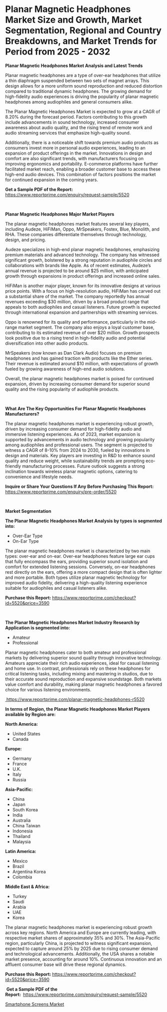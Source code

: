 <p><h1>Planar Magnetic Headphones Market Size and Growth, Market Segmentation, Regional and Country Breakdowns, and Market Trends for Period from 2025 -  2032</h1></p><p><strong>Planar Magnetic Headphones Market Analysis and Latest Trends</strong></p>
<p><p>Planar magnetic headphones are a type of over-ear headphones that utilize a thin diaphragm suspended between two sets of magnet arrays. This design allows for a more uniform sound reproduction and reduced distortion compared to traditional dynamic headphones. The growing demand for high-fidelity audio experiences is driving the popularity of planar magnetic headphones among audiophiles and general consumers alike.</p><p>The Planar Magnetic Headphones Market is expected to grow at a CAGR of 8.20% during the forecast period. Factors contributing to this growth include advancements in sound technology, increased consumer awareness about audio quality, and the rising trend of remote work and audio streaming services that emphasize high-quality sound. </p><p>Additionally, there is a noticeable shift towards premium audio products as consumers invest more in personal audio experiences, leading to an expansion of product offerings in the market. Innovations in design and comfort are also significant trends, with manufacturers focusing on improving ergonomics and portability. E-commerce platforms have further facilitated market reach, enabling a broader customer base to access these high-end audio devices. This combination of factors positions the market for continued expansion in the coming years.</p></p>
<p><strong>Get a Sample PDF of the Report:&nbsp;</strong> <a href="https://www.reportprime.com/enquiry/request-sample/5520?utm_campaign=2926&utm_medium=2&utm_source=Github&utm_content=ia&utm_term=19032025&utm_id=planar-magnetic-headphones">https://www.reportprime.com/enquiry/request-sample/5520</a></p>
<p>&nbsp;</p>
<p><strong>Planar Magnetic Headphones Major Market Players</strong></p>
<p><p>The planar magnetic headphones market features several key players, including Audeze, HiFiMan, Oppo, MrSpeakers, Fostex, Blue, Monolith, and RHA. These companies differentiate themselves through technology, design, and pricing.</p><p>Audeze specializes in high-end planar magnetic headphones, emphasizing premium materials and advanced technology. The company has witnessed significant growth, bolstered by a strong reputation in audiophile circles and collaborations with brands like Apple. As of recent estimates, Audeze’s annual revenue is projected to be around $25 million, with anticipated growth through expansions in product offerings and increased online sales.</p><p>HiFiMan is another major player, known for its innovative designs at various price points. With a focus on high-resolution audio, HiFiMan has carved out a substantial share of the market. The company reportedly has annual revenues exceeding $30 million, driven by a broad product range that appeals to both audiophiles and casual listeners. Future growth is expected through international expansion and partnerships with streaming services.</p><p>Oppo is renowned for its quality and performance, particularly in the mid-range market segment. The company also enjoys a loyal customer base, contributing to its estimated revenue of over $20 million. Growth prospects look positive due to a rising trend in high-fidelity audio and potential diversification into other audio products.</p><p>MrSpeakers (now known as Dan Clark Audio) focuses on premium headphones and has gained traction with products like the Ether series. Their revenue is estimated around $10 million, with expectations of growth fueled by growing awareness of high-end audio solutions.</p><p>Overall, the planar magnetic headphones market is poised for continued expansion, driven by increasing consumer demand for superior sound quality and the rising popularity of audiophile products.</p></p>
<p>&nbsp;</p>
<p><strong>What Are The Key Opportunities For Planar Magnetic Headphones Manufacturers?</strong></p>
<p><p>The planar magnetic headphones market is experiencing robust growth, driven by increasing consumer demand for high-fidelity audio and immersive listening experiences. As of 2023, market expansion is supported by advancements in audio technology and growing popularity among audiophiles and professional users. The segment is projected to witness a CAGR of 8-10% from 2024 to 2030, fueled by innovations in design and materials. Key players are investing in R&D to enhance sound quality and reduce weight, while sustainability trends are prompting eco-friendly manufacturing processes. Future outlook suggests a strong inclination towards wireless planar magnetic options, catering to convenience and lifestyle needs.</p></p>
<p><strong>Inquire or Share Your Questions If Any Before Purchasing This Report:</strong> <a href="https://www.reportprime.com/enquiry/pre-order/5520?utm_campaign=2926&utm_medium=2&utm_source=Github&utm_content=ia&utm_term=19032025&utm_id=planar-magnetic-headphones">https://www.reportprime.com/enquiry/pre-order/5520</a></p>
<p>&nbsp;</p>
<p><strong>Market Segmentation</strong></p>
<p><strong>The Planar Magnetic Headphones Market Analysis by types is segmented into:</strong></p>
<p><ul><li>Over-Ear Type</li><li>On-Ear Type</li></ul></p>
<p><p>The planar magnetic headphones market is characterized by two main types: over-ear and on-ear. Over-ear headphones feature large ear cups that fully encompass the ears, providing superior sound isolation and comfort for extended listening sessions. Conversely, on-ear headphones rest directly on the ears, offering a more compact design that is often lighter and more portable. Both types utilize planar magnetic technology for improved audio fidelity, delivering a high-quality listening experience suitable for audiophiles and casual listeners alike.</p></p>
<p><strong>Purchase this Report:&nbsp;</strong><a href="https://www.reportprime.com/checkout?id=5520&price=3590&utm_campaign=2926&utm_medium=2&utm_source=Github&utm_content=ia&utm_term=19032025&utm_id=planar-magnetic-headphones">https://www.reportprime.com/checkout?id=5520&price=3590</a></p>
<p>&nbsp;</p>
<p><strong>The Planar Magnetic Headphones Market Industry Research by Application is segmented into:</strong></p>
<p><ul><li>Amateur</li><li>Professional</li></ul></p>
<p><p>Planar magnetic headphones cater to both amateur and professional markets by delivering superior sound quality through innovative technology. Amateurs appreciate their rich audio experiences, ideal for casual listening and home use. In contrast, professionals rely on these headphones for critical listening tasks, including mixing and mastering in studios, due to their accurate sound reproduction and expansive soundstage. Both markets value comfort and durability, making planar magnetic headphones a favored choice for various listening environments.</p></p>
<p><a href="https://www.reportprime.com/planar-magnetic-headphones-r5520?utm_campaign=2926&utm_medium=2&utm_source=Github&utm_content=ia&utm_term=19032025&utm_id=planar-magnetic-headphones">&nbsp;https://www.reportprime.com/planar-magnetic-headphones-r5520</a></p>
<p><strong>In terms of Region, the Planar Magnetic Headphones Market Players available by Region are:</strong></p>
<p>
    <p> <strong> North America: </strong>
        <ul>
            <li>United States</li>
            <li>Canada</li>
        </ul>
        </p> 
    <p> <strong> Europe: </strong>
        <ul>
            <li>Germany</li>
            <li>France</li>
            <li>U.K.</li>
            <li>Italy</li>
            <li>Russia</li>
        </ul>
        </p> 
    <p> <strong> Asia-Pacific: </strong>
        <ul>
            <li>China</li>
            <li>Japan</li>
            <li>South Korea</li>
            <li>India</li>
            <li>Australia</li>
            <li>China Taiwan</li>
            <li>Indonesia</li>
            <li>Thailand</li>
            <li>Malaysia</li>
        </ul>
        </p> 
    <p> <strong> Latin America: </strong>
        <ul>
            <li>Mexico</li>
            <li>Brazil</li>
            <li>Argentina Korea</li>
            <li>Colombia</li>
        </ul>
        </p> 
    <p> <strong> Middle East & Africa: </strong>
        <ul>
            <li>Turkey</li>
            <li>Saudi</li>
            <li>Arabia</li>
            <li>UAE</li>
            <li>Korea</li>
        </ul>
    </p>
    </p>
<p><p>The planar magnetic headphones market is experiencing robust growth across key regions. North America and Europe are currently leading, with respective market shares of approximately 35% and 30%. The Asia-Pacific region, particularly China, is projected to witness significant expansion, expected to capture around 25% by 2025 due to rising consumer demand and technological advancements. Additionally, the USA shares a notable market presence, accounting for around 10%. Continuous innovation and an affluent consumer base will drive these regional dynamics.</p></p>
<p><strong>Purchase this Report: </strong><a href="https://www.reportprime.com/checkout?id=5520&price=3590&utm_campaign=2926&utm_medium=2&utm_source=Github&utm_content=ia&utm_term=19032025&utm_id=planar-magnetic-headphones">https://www.reportprime.com/checkout?id=5520&price=3590</a></p>
<p>&nbsp;<strong>Get a Sample PDF of the Report:&nbsp;&nbsp;</strong><a href="https://www.reportprime.com/enquiry/request-sample/5520?utm_campaign=2926&utm_medium=2&utm_source=Github&utm_content=ia&utm_term=19032025&utm_id=planar-magnetic-headphones">https://www.reportprime.com/enquiry/request-sample/5520</a></p>
<p><strong></strong></p>
<p><p><a href="https://github.com/tumacaakesha78/Market-Research-Report-List-1/blob/main/smartphone-screens-market.md?utm_campaign=2926&utm_medium=2&utm_source=Github&utm_content=ia&utm_term=19032025&utm_id=planar-magnetic-headphones">Smartphone Screens Market</a></p></p>